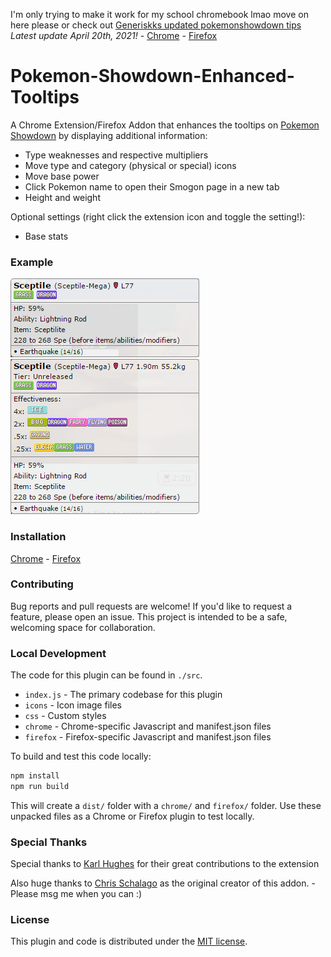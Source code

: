 I'm only trying to make it work for my school chromebook lmao move on here please or check out [Generiskks updated pokemonshowdown tips](https://github.com/generiskk/Pokemon-Showdown-Enhanced-Tooltips)
_Latest update April 20th, 2021!_ - [Chrome](https://chrome.google.com/webstore/detail/pok%C3%A9mon-showdown-enhanced/aggbolenhnpdhgcfpknifdiheppbmblb) - [Firefox](https://addons.mozilla.org/en-US/firefox/addon/psim-enhanced-tooltips/)

# Pokemon-Showdown-Enhanced-Tooltips
A Chrome Extension/Firefox Addon that enhances the tooltips on [Pokemon Showdown](http://play.pokemonshowdown.com/)  by displaying additional information:

- Type weaknesses and respective multipliers
- Move type and category (physical or special) icons
- Move base power
- Click Pokemon name to open their Smogon page in a new tab
- Height and weight

Optional settings (right click the extension icon and toggle the setting!):
- Base stats

### Example
![Screenshot](/screenshots/screenshot-PS.png)
![Screenshot](/screenshots/screenshot-PSET.png)

### Installation
[Chrome](https://chrome.google.com/webstore/detail/pok%C3%A9mon-showdown-enhanced/aggbolenhnpdhgcfpknifdiheppbmblb) - [Firefox](https://addons.mozilla.org/en-US/firefox/addon/psim-enhanced-tooltips/)

### Contributing
Bug reports and pull requests are welcome!  If you'd like to request a feature, please open an issue.  This project is intended to be a safe, welcoming space for collaboration.

### Local Development
The code for this plugin can be found in `./src`.

- `index.js` - The primary codebase for this plugin
- `icons` - Icon image files
- `css` - Custom styles
- `chrome` - Chrome-specific Javascript and manifest.json files
- `firefox` - Firefox-specific Javascript and manifest.json files

To build and test this code locally:

```bash
npm install
npm run build
```

This will create a `dist/` folder with a `chrome/` and `firefox/` folder. Use these unpacked files as a Chrome or Firefox plugin to test locally.

### Special Thanks
Special thanks to [Karl Hughes](https://github.com/karllhughes) for their great contributions to the extension

Also huge thanks to [Chris Schalago](https://github.com/rowin1) as the original creator of this addon. - Please msg me when you can :) 

### License
This plugin and code is distributed under the [MIT license](https://opensource.org/licenses/MIT).

